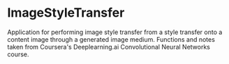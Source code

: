 # ImageStyleTransfer
Application for performing image style transfer from a style transfer onto a content image through a generated image medium.  Functions and notes taken from Coursera's Deeplearning.ai Convolutional Neural Networks course.
